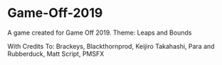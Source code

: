 # Game-Off-2019
A game created for Game Off 2019. Theme: Leaps and Bounds

With Credits To:
Brackeys, Blackthornprod, Keijiro Takahashi, Para and Rubberduck, Matt Script, PMSFX